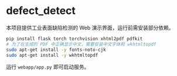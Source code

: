 # defect_detect

本项目提供工业表面缺陷检测的 Web 演示界面，运行前需安装部分依赖。

```bash
pip install flask torch torchvision xhtml2pdf pdfkit
# 为了在生成的 PDF 中正确显示中文，需要安装中文字体和 wkhtmltopdf
sudo apt-get install -y fonts-noto-cjk
sudo apt-get install -y wkhtmltopdf
```

运行 `webapp/app.py` 即可启动服务。
